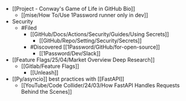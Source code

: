 - [[Project - Conway's Game of Life in GitHub Bio]]
	- [[mise/How To/Use 1Password runner only in dev]]
- Security
	- #Filed
		- [[GitHub/Docs/Actions/Security/Guides/Using Secrets]]
			- [[GitHub/Repo/Setting/Security/Secrets]]
		- #Discovered [[1Password/GitHub/for-open-source]]
			- [[1Password/Dev/Slack]]
- [[Feature Flags/25/04/Market Overview Deep Research]]
	- [[Gitlab/Feature Flags]]
		- [[Unleash]]
- [[Py/asyncio]] best practices with [[FastAPI]]
	- [[YouTube/Code Collider/24/03/How FastAPI Handles Requests Behind the Scenes]]
